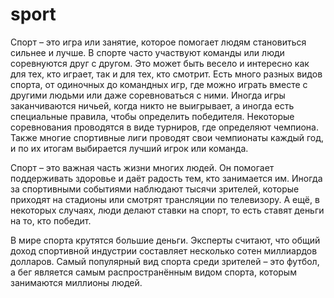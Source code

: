 # sport

Спорт – это игра или занятие, которое помогает людям становиться сильнее и лучше. В спорте часто участвуют команды или люди соревнуются друг с другом. Это может быть весело и интересно как для тех, кто играет, так и для тех, кто смотрит. Есть много разных видов спорта, от одиночных до командных игр, где можно играть вместе с другими людьми или даже соревноваться с ними. Иногда игры заканчиваются ничьей, когда никто не выигрывает, а иногда есть специальные правила, чтобы определить победителя. Некоторые соревнования проводятся в виде турниров, где определяют чемпиона. Также многие спортивные лиги проводят свои чемпионаты каждый год, и по их итогам выбирается лучший игрок или команда.

Спорт – это важная часть жизни многих людей. Он помогает поддерживать здоровье и даёт радость тем, кто занимается им. Иногда за спортивными событиями наблюдают тысячи зрителей, которые приходят на стадионы или смотрят трансляции по телевизору. А ещё, в некоторых случаях, люди делают ставки на спорт, то есть ставят деньги на то, кто победит.

В мире спорта крутятся большие деньги. Эксперты считают, что общий доход спортивной индустрии составляет несколько сотен миллиардов долларов. Самый популярный вид спорта среди зрителей – это футбол, а бег является самым распространённым видом спорта, которым занимаются миллионы людей.